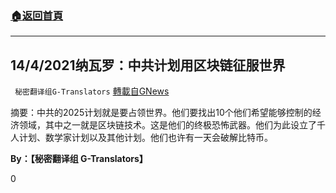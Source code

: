 ###  [:house:返回首頁](https://github.com/ourhimalayas/txt)
---

## 14/4/2021纳瓦罗：中共计划用区块链征服世界
` 秘密翻译组G-Translators` [轉載自GNews](https://gnews.org/zh-hans/1111755/)

摘要：中共的2025计划就是要占领世界。他们要找出10个他们希望能够控制的经济领域，其中之一就是区块链技术。这是他们的终极恐怖武器。他们为此设立了千人计划、数学家计划以及其他计划。他们也许有一天会破解比特币。

**By：【秘密翻译组 G-Translators】**

0
